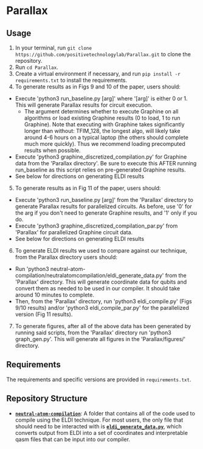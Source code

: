 # Parallax

## Usage
1. In your terminal, run `git clone https://github.com/positivetechnologylab/Parallax.git` to clone the repository.
2. Run `cd Parallax`.
3. Create a virtual environment if necessary, and run `pip install -r requirements.txt` to install the requirements.
4. To generate results as in Figs 9 and 10 of the paper, users should:
  - Execute 'python3 run_baseline.py [arg]' where '[arg]' is either 0 or 1. This will generate Parallax results for circuit execution.
    - The argument determines whether to execute Graphine on all algorithms or load existing Graphine results (0 to load, 1 to run Graphine). Note that executing with Graphine takes significantly longer than without: TFIM_128, the longest algo, will likely take around 4-6 hours on a typical laptop (the others should complete much more quickly). Thus we recommend loading precomputed results when possible.
  - Execute 'python3 graphine_discretized_compilation.py' for Graphine data from the 'Parallax directory'. Be sure to execute this AFTER running run_baseline as this script relies on pre-generated Graphine results.
  - See below for directions on generating ELDI results
5. To generate results as in Fig 11 of the paper, users should:
  - Execute 'python3 run_baseline.py [arg]' from the 'Parallax' directory to generate Parallax results for parallelized circuits. As before, use '0' for the arg if you don't need to generate Graphine results, and '1' only if you do.
  - Execute 'python3 graphine_discretized_compilation_par.py' from 'Parallax' for parallelized Graphine circuit data.
  - See below for directions on generating ELDI results
6. To generate ELDI results we used to compare against our technique, from the Parallax directory users should:
  - Run 'python3 neutral-atom-compilation/neutralatomcompilation/eldi_generate_data.py' from the 'Parallax' directory. This will generate coordinate data for qubits and convert them as needed to be used in our compiler. It should take around 10 minutes to complete.
  - Then, from the 'Parallax' directory, run 'python3 eldi_compile.py' (Figs 9/10 results) and/or 'python3 eldi_compile_par.py' for the parallelized version (Fig 11 results).
7. To generate figures, after all of the above data has been generated by running said scripts, from the 'Parallax' directory run 'python3 graph_gen.py'. This will generate all figures in the 'Parallax/figures/' directory.

## Requirements
The requirements and specific versions are provided in `requirements.txt`.

## Repository Structure
- [**`neutral-atom-compilation`**](neutral-atom-compilation/): A folder that contains all of the code used to compile using the ELDI technique. For most users, the only file that should need to be interacted with is [**`eldi_generate_data.py`**](neutral-atom-compilation/neutralatomcompilation/eldi_generate_data.py), which converts output from ELDI into a set of coordinates and interpretable qasm files that can be input into our compiler.
